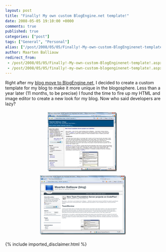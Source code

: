 ```yaml
---
layout: post
title: "Finally! My own custom BlogEngine.net template!"
date: 2008-05-05 19:10:00 +0000
comments: true
published: true
categories: ["post"]
tags: ["General", "Personal"]
alias: ["/post/2008/05/05/Finally!-My-own-custom-BlogEnginenet-template!.aspx", "/post/2008/05/05/finally!-my-own-custom-blogenginenet-template!.aspx"]
author: Maarten Balliauw
redirect_from:
 - /post/2008/05/05/Finally!-My-own-custom-BlogEnginenet-template!.aspx
 - /post/2008/05/05/finally!-my-own-custom-blogenginenet-template!.aspx
---
```

<p>
Right after my <a href="/post/2007/06/my-blog-has-just-moved---.aspx" target="_blank">blog move to BlogEngine.net</a>, I decided to create a custom template for my blog to make it more unique in the blogosphere. Less than a year later (11 months, to be precise) I found the time to fire up my HTML and image editor to create a new look for my blog. Now who said developers are lazy?
</p>
<p align="center">
<img style="margin: 5px; border: 0px" src="/images/WindowsLiveWriter/FinallyMyowncustomBlogEngine.nettemplate_10D90/image_5.png" border="0" alt="Old blog look" width="224" height="191" />&nbsp;<img style="margin: 5px; border: 0px" src="/images/WindowsLiveWriter/FinallyMyowncustomBlogEngine.nettemplate_10D90/image_6.png" border="0" alt="New blog look" width="278" height="191" />
</p>


{% include imported_disclaimer.html %}

